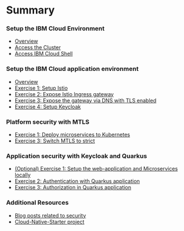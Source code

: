 # Summary

<!-- Rules of SUMMARY.md are here: https://docs.gitbook.com/integrations/github/content-configuration#summary -->
<!-- All headings MUST be THREE hashmarks (###) -->
<!-- Indented bullets (4 spaces) will make the first line be a section -->

### Setup the IBM Cloud Environment

* [Overview](pre-work/README.md)
* [Access the Cluster](pre-work/CLOUD_ACCOUNT.md)
* [Access IBM Cloud Shell](pre-work/CLOUD_SHELL.md)

### Setup the IBM Cloud application environment

* [Overview](app-env-exercise-01/README.md)
* [Exercise 1: Setup Istio](app-env-exercise-01/SETUP_ISTIO.md)
* [Exercise 2: Expose Istio Ingress gateway](app-env-exercise-01/SETUP_ISTIO_INGRESS.md)
* [Exercise 3: Expose the gateway via DNS with TLS enabled](app-env-exercise-01/SETUP_ISTIO_INGRESS_TLS.md)
* [Exercise 4: Setup Keycloak](app-env-exercise-01/SETUP_KEYCLOAK.md)

### Platform security with MTLS 

* [Exercise 1: Deploy microservices to Kubernetes](p-sec-exercise-01/README.md)
* [Exercise 3: Switch MTLS to strict ](p-sec-exercise-02/README.md)

### Application security with Keycloak and Quarkus

* [(Optional) Exercise 1: Setup the web-application and Microservices locally](app-sec-exercise-01/README.md)
* [Exercise 2: Authentication with Quarkus application](app-sec-exercise-01/APPLICATION_AUTHENTICATION.md) 
* [Exercise 3: Authorization in Quarkus application ](app-sec-exercise-01/APPLICATION_AUTHORIZATION.md)

### Additional Resources

* [Blog posts related to security]()
* [Cloud-Native-Starter project](https://github.com/IBM/cloud-native-starter)


